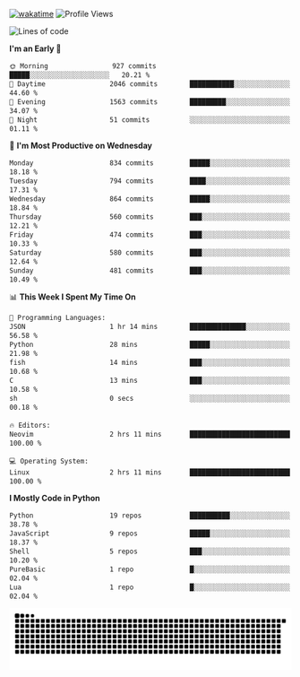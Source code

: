 [![wakatime](https://wakatime.com/badge/user/b920b284-3cde-4cd4-b72e-f7f22d050b16.svg)](https://wakatime.com/@b920b284-3cde-4cd4-b72e-f7f22d050b16)
![Profile Views](http://img.shields.io/badge/Profile%20Views-4586-blue)
<!--START_SECTION:waka-->
![Lines of code](https://img.shields.io/badge/From%20Hello%20World%20I%27ve%20Written-6.4%20million%20lines%20of%20code-blue)

**I'm an Early 🐤** 

```text
🌞 Morning                927 commits         █████░░░░░░░░░░░░░░░░░░░░   20.21 % 
🌆 Daytime                2046 commits        ███████████░░░░░░░░░░░░░░   44.60 % 
🌃 Evening                1563 commits        █████████░░░░░░░░░░░░░░░░   34.07 % 
🌙 Night                  51 commits          ░░░░░░░░░░░░░░░░░░░░░░░░░   01.11 % 
```
📅 **I'm Most Productive on Wednesday** 

```text
Monday                   834 commits         █████░░░░░░░░░░░░░░░░░░░░   18.18 % 
Tuesday                  794 commits         ████░░░░░░░░░░░░░░░░░░░░░   17.31 % 
Wednesday                864 commits         █████░░░░░░░░░░░░░░░░░░░░   18.84 % 
Thursday                 560 commits         ███░░░░░░░░░░░░░░░░░░░░░░   12.21 % 
Friday                   474 commits         ███░░░░░░░░░░░░░░░░░░░░░░   10.33 % 
Saturday                 580 commits         ███░░░░░░░░░░░░░░░░░░░░░░   12.64 % 
Sunday                   481 commits         ███░░░░░░░░░░░░░░░░░░░░░░   10.49 % 
```


📊 **This Week I Spent My Time On** 

```text
💬 Programming Languages: 
JSON                     1 hr 14 mins        ██████████████░░░░░░░░░░░   56.58 % 
Python                   28 mins             █████░░░░░░░░░░░░░░░░░░░░   21.98 % 
fish                     14 mins             ███░░░░░░░░░░░░░░░░░░░░░░   10.68 % 
C                        13 mins             ███░░░░░░░░░░░░░░░░░░░░░░   10.58 % 
sh                       0 secs              ░░░░░░░░░░░░░░░░░░░░░░░░░   00.18 % 

🔥 Editors: 
Neovim                   2 hrs 11 mins       █████████████████████████   100.00 % 

💻 Operating System: 
Linux                    2 hrs 11 mins       █████████████████████████   100.00 % 
```

**I Mostly Code in Python** 

```text
Python                   19 repos            ██████████░░░░░░░░░░░░░░░   38.78 % 
JavaScript               9 repos             █████░░░░░░░░░░░░░░░░░░░░   18.37 % 
Shell                    5 repos             ███░░░░░░░░░░░░░░░░░░░░░░   10.20 % 
PureBasic                1 repo              █░░░░░░░░░░░░░░░░░░░░░░░░   02.04 % 
Lua                      1 repo              █░░░░░░░░░░░░░░░░░░░░░░░░   02.04 % 
```




<!--END_SECTION:waka-->
![Snake animation](https://raw.githubusercontent.com/timmypidashev/timmypidashev/main/commits.svg)

